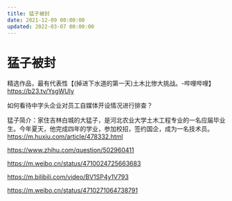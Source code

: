 ```yaml
---
title: 猛子被封
date: 2021-12-09 00:00:00
updated: 2022-03-07 00:00:00
---
```


# 猛子被封

精选作品，最有代表性【(掉进下水道的第一天)土木比惨大挑战。-哔哩哔哩】 https://b23.tv/YsgWUly

如何看待中字头企业对员工自媒体开设情况进行排查？

猛子简介：家住吉林白城的大猛子，是河北农业大学土木工程专业的一名应届毕业生。今年夏天，他完成四年的学业，参加校招，签约国企，成为一名技术员。https://m.huxiu.com/article/478332.html

https://www.zhihu.com/question/502960411

https://m.weibo.cn/status/4710024725663683

https://m.bilibili.com/video/BV1SP4y1V793

https://m.weibo.cn/status/4710271064738791
